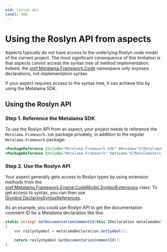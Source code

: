 ```yaml
---
uid: roslyn-api
level: 400
---
```


# Using the Roslyn API from aspects

Aspects typically do not have access to the underlying Roslyn code model of the current project. The most significant consequence of this limitation is that aspects cannot access the syntax tree of method implementation. Indeed, the <xref:Metalama.Framework.Code> namespace only exposes declarations, not implementation syntax.

If your aspect requires access to the syntax tree, it can achieve this by using the Metalama SDK.

## Using the Roslyn API

### Step 1. Reference the Metalama SDK

To use the Roslyn API from an aspect, your project needs to reference the `Metalama.Framework.Sdk` package privately, in addition to the regular `Metalama.Framework` package:

```xml
<PackageReference Include="Metalama.Framework.Sdk" Version="$(MetalamaVersion)" PrivateAssets="all" />
<PackageReference Include="Metalama.Framework" Version="$(MetalamaVersion)" />
```

### Step 2. Use the Roslyn API

Your aspect generally gets access to Roslyn types by using extension methods from the <xref:Metalama.Framework.Engine.CodeModel.SymbolExtensions> class. To get access to syntax, you can then use [ISymbol.DeclaringSyntaxReferences](https://learn.microsoft.com/en-us/dotnet/api/microsoft.codeanalysis.isymbol.declaringsyntaxreferences).

As an example, you could use Roslyn API to get the documentation comment ID for a Metalama declaration like this:

```c#
static string? GetDocumentationCommentId(this IDeclaration metalamaDeclaration)
{
    var roslynSymbol = metalamaDeclaration.GetSymbol();

    return roslynSymbol.GetDocumentationCommentId();
}
```